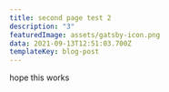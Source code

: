 ```yaml
---
title: second page test 2
description: "3"
featuredImage: assets/gatsby-icon.png
data: 2021-09-13T12:51:03.700Z
templateKey: blog-post
---
```

hope this works